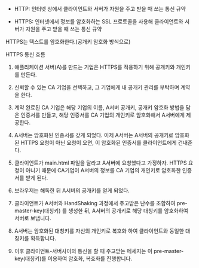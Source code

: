 - HTTP: 인터넷 상에서 클라이언트와 서버가 자원을 주고 받을 때 쓰는 통신 규약

- HTTPS: 인터넷에서 정보를 암호화하는 SSL 프로토콜을 사용해 클라이언트와 서버가 자원을 주고 받을 때 쓰는 통신 규약

HTTPS는 텍스트를 암호화한다.(공개키 암호화 방식으로)

HTTPS 통신 흐름

1. 애플리케이션 서버(A)를 만드는 기업은 HTTPS를 적용하기 위해 공개키와 개인키를 만든다.

2. 신뢰할 수 있는 CA 기업을 선택하고, 그 기업에게 내 공개키 관리를 부탁하며 계약을 한다.


3. 계약 완료된 CA 기업은 해당 기업의 이름, A서버 공개키, 공개키 암호화 방법을 담은 인증서를 만들고, 해당 인증서를 CA 기업의 개인키로 암호화해서 A서버에게 제공한다.

4. A서버는 암호화된 인증서를 갖게 되었다. 이제 A서버는 A서버의 공개키로 암호화된 HTTPS 요청이 아닌 요청이 오면, 이 암호화된 인증서를 클라이언트에게 건내준다.

5. 클라이언트가 main.html 파일을 달라고 A서버에 요청했다고 가정하자. HTTPS 요청이 아니기 때문에 CA기업이 A서버의 정보를 CA 기업의 개인키로 암호화한 인증서를 받게 된다.

6. 브라우저는 해독한 뒤 A서버의 공개키를 얻게 되었다.

7. 클라이언트가 A서버와 HandShaking 과정에서 주고받은 난수를 조합하여 pre-master-key(대칭키) 를 생성한 뒤, A서버의 공개키로 해당 대칭키를 암호화하여 서버로 보냅니다.

8. A서버는 암호화된 대칭키를 자신의 개인키로 복호화 하여 클라이언트와 동일한 대칭키를 획득합니다.

9. 이후 클라이언트-서버사이의 통신을 할 때 주고받는 메세지는 이 pre-master-key(대칭키)를 이용하여 암호화, 복호화를 진행합니다.